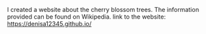 I created a website about the cherry blossom trees. The information provided can be found on Wikipedia.
link to the website: https://denisa12345.github.io/
